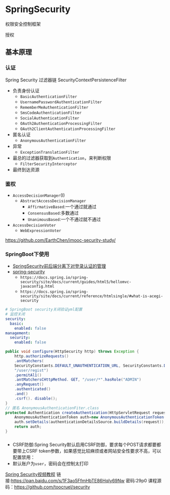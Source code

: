 # SpringSecurity
<!-- @author DHJT 2018-09-18 -->
权限安全控制框架

授权
## 基本原理

### 认证
Spring Security 过滤器链
SecurityContextPersistenceFilter
- 负责身份认证
    + `BasicAuthenticationFilter`
    + `UsernamePasswordAuthenticationFilter`
    + `RememberMeAuthenticationFilter`
    + `SmsCodeAuthenticationFilter`
    + `SocialAuthenticationFilter`
    + `OAuth2AuthenticationProcessingFilter`
    + `OAuth2ClientAuthenticationProcessingFilter`
- 匿名认证
    + `AnonymousAuthenticationFilter`
- 异常
    + `ExceptionTranslationFilter`
- 最总的过滤器获取到`Authentication`，来判断权限
    + `FilterSecurityInterceptor`
- 最终到达资源

### 鉴权
- `AccessDecisionManager`(I)
    + `AbstractAccessDecisionManager`
        * `AffirmativeBased`:一个通过就通过
        * `ConsensusBased`:多数通过
        * `UnanimousBased`:一个不通过就不通过
- `AccessDecisionVoter`
    + `WebExpressionVoter`

https://github.com/EarthChen/imooc-security-study/

### SpringBoot下使用
- [SpringSecurity前后端分离下对登录认证的管理](https://blog.csdn.net/XlxfyzsFdblj/article/details/82083443)
- [spring-security](https://docs.spring.io/spring-security/site/docs/5.0.8.RELEASE/reference/htmlsingle/#get-spring-security)
    + `https://docs.spring.io/spring-security/site/docs/current/guides/html5/hellomvc-javaconfig.html`
    + `https://docs.spring.io/spring-security/site/docs/current/reference/htmlsingle/#what-is-acegi-security`

```yaml
# SpringBoot security关闭验证yml配置
# 监控关闭
security:
  basic:
    enabled: false
management:
  security:
    enabled: false
```

```java
public void configure(HttpSecurity http) throws Exception {
    http.authorizeRequests()
    .antMatchers(
    SecurityConstants.DEFAULT_UNAUTHENTICATION_URL, SecurityConstants.DEFAULT_LOGIN_PROCESSING_URL_MOBILE,securityProperties.getBrowser().getLoginPage(), SecurityConstants.DEFAULT_VALIDATE_CODE_URL_PREFIX + "/*",securityProperties.getBrowser().getSignUpUrl(), securityProperties.getBrowser().getSession().getSessionInvalidUrl(), securityProperties. getBrowser(). getSignoutUrl(),
    "/user/regist")
    .permitAl1()
    .antMatchersCHttpMethod. GET, "/user/*".hasRole("ADMIN")
    .anyRequest()
    .authenticated()
    .and()
    .csrf(). disable();
}
// 匿名 AnonymousAuthenticationFiter.class
protected Authentication createAuthentication(HttpServletRequest request){
    AnonymousAuthenticationToken auth=new AnonymousAuthenticationToken(key, principal, authorities);
    auth.setDetails(authenticationDetailsSource.buildDetails(request));
    return auth;
}

```

### 
- CSRF防御:Spring Security默认启用CSRF防御，要求每个POST请求都要都要带上CSRF token参数，如果感觉比较麻烦或者网站安全性要求不高，可以配置禁用：
- 默认账户为`user`，密码会在控制太打印

[Spring Security视频教程](http://www.toocruel.net/spring-security-video/)
链接:https://pan.baidu.com/s/1F3ao5FfmHbTE86HqIy69Nw 密码:29p0
课程源码：https://github.com/toocruel/security

[1]: https://blog.csdn.net/toocruel/article/details/79900697 'Spring Security 视频教程'
[2]: http://www.toocruel.net/spring-security-video/ 'Spring Security 视频教程'